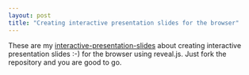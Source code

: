 ```yaml
---
layout: post
title: "Creating interactive presentation slides for the browser"
---
```

These are my [interactive-presentation-slides](interactive-presentation-slides) about creating interactive presentation slides :-) for the browser using reveal.js. Just fork the repository and you are good to go.
